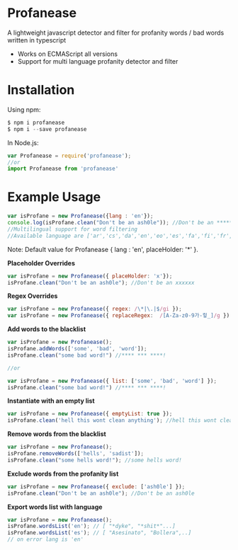 # Profanease
A lightweight javascript detector and filter for profanity words / bad words written in typescript


* Works on ECMAScript all versions
* Support for multi language profanity detector and filter

# Installation 

Using npm:   
```js   
$ npm i profanease
$ npm i --save profanease
```

In Node.js: 
```js   
var Profanease = require('profanease');
//or
import Profanease from 'profanease'
```

# Example Usage   

```js   
var isProfane = new Profanease({lang : 'en'});
console.log(isProfane.clean("Don't be an ash0le")); //Don't be an ******
//Multilingual support for word filtering
//Available language are ['ar','cs','da','en','eo','es','fa','fi','fr','hi','hu','it','ja','ko','nl','no','pl','pt','ru','sv','th','tlh','zh']
```
Note: Default value for Profanease { lang : 'en', placeHolder: '*' }.

**Placeholder Overrides**
```js   
var isProfane = new Profanease({ placeHolder: 'x'});
isProfane.clean("Don't be an ash0le"); //Don't be an xxxxxx
```

**Regex Overrides**
```js
var isProfane = new Profanease({ regex: /\*|\.|$/gi });
var isProfane = new Profanease({ replaceRegex:  /[A-Za-z0-9가-힣_]/g }); 
```

**Add words to the blacklist**
```js
var isProfane = new Profanease(); 
isProfane.addWords(['some', 'bad', 'word']);
isProfane.clean("some bad word!") //**** *** ****!

//or

var isProfane = new Profanease({ list: ['some', 'bad', 'word'] }); 
isProfane.clean("some bad word!") //**** *** ****!
```

**Instantiate with an empty list**
```js
var isProfane = new Profanease({ emptyList: true }); 
isProfane.clean('hell this wont clean anything'); //hell this wont clean anything
```

**Remove words from the blacklist**
```js
var isProfane = new Profanease();    
isProfane.removeWords(['hells', 'sadist']);
isProfane.clean("some hells word!"); //some hells word!
```

**Exclude words from the profanity list**
```js
var isProfane = new Profanease({ exclude: ['ash0le'] });  
isProfane.clean("Don't be an ash0le"); //Don't be an ash0le
```

**Export words list with language**
```js
var isProfane = new Profanease();    
isProfane.wordsList('en'); // [ "*dyke", "*shit*"...]
isProfane.wordsList('es'); // [ "Asesinato", "Bollera",..]
// on error lang is 'en'
```

